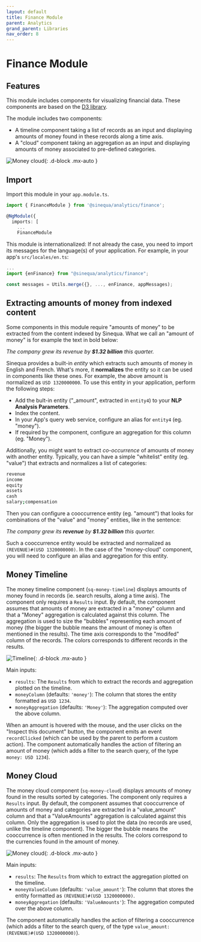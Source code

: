```yaml
---
layout: default
title: Finance Module
parent: Analytics
grand_parent: Libraries
nav_order: 8
---
```


# Finance Module

## Features

This module includes components for visualizing financial data. These components are based on the [D3 library](https://d3js.org/).

The module includes two components:

- A timeline component taking a list of records as an input and displaying amounts of money found in these records along a time axis.
- A "cloud" component taking an aggregation as an input and displaying amounts of money associated to pre-defined categories.

![Money cloud]({{site.baseurl}}assets/modules/finance/money-cloud.png){: .d-block .mx-auto }

## Import

Import this module in your `app.module.ts`.

```ts
import { FinanceModule } from '@sinequa/analytics/finance';

@NgModule({
  imports: [
    ...
    FinanceModule
```

This module is internationalized: If not already the case, you need to import its messages for the language(s) of your application. For example, in your app's `src/locales/en.ts`:

```ts
...
import {enFinance} from "@sinequa/analytics/finance";

const messages = Utils.merge({}, ..., enFinance, appMessages);
```

## Extracting amounts of money from indexed content

Some components in this module require "amounts of money" to be extracted from the content indexed by Sinequa. What we call an "amount of money" is for example the text in bold below:

_The company grew its revenue by **$1.32 billion** this quarter._

Sinequa provides a built-in _entity_ which extracts such amounts of money in English and French. What's more, it **normalizes** the entity so it can be used in components like these ones. For example, the above amount is normalized as `USD 1320000000`. To use this entity in your application, perform the following steps:

- Add the bult-in entity ("_amount", extracted in `entity4`) to your **NLP Analysis Parameters**.
- Index the content.
- In your App's query web service, configure an alias for `entity4` (eg. "money").
- If required by the component, configure an aggregation for this column (eg. "Money").

Additionally, you might want to extract _co-occurrence_ of amounts of money with another entity. Typically, you can have a simple "whitelist" entity (eg. "value") that extracts and normalizes a list of categories:

```bash
revenue
income
equity
assets
cash
salary;compensation
```

Then you can configure a cooccurrence entity (eg. "amount") that looks for combinations of the "value" and "money" entities, like in the sentence:

_The company grew its **revenue** by **$1.32 billion** this quarter._

Such a cooccurrence entity would be extracted and normalized as `(REVENUE)#(USD 1320000000)`. In the case of the "money-cloud" component, you will need to configure an alias and aggregation for this entity.

## Money Timeline

<!-- <doc-money-timeline></doc-money-timeline> -->

The money timeline component (`sq-money-timeline`) displays amounts of money found in records (ie. search results, along a time axis). The component only requires a `Results` input. By default, the component assumes that amounts of money are extracted in a "money" column and that a "Money" aggregation is calculated against this column. The aggregation is used to size the "bubbles" representing each amount of money (the bigger the bubble means the amount of money is often mentioned in the results). The time axis corresponds to the "modifed" column of the records. The colors corresponds to different records in the results.

![Timeline]({{site.baseurl}}assets/modules/finance/money-timeline.png){: .d-block .mx-auto }

Main inputs:

- `results`: The `Results` from which to extract the records and aggregation plotted on the timeline.
- `moneyColumn` (defaults: `'money'`): The column that stores the entity formatted as `USD 1234`.
- `moneyAggregation` (defaults: `'Money'`): The aggregation computed over the above column.

When an amount is hovered with the mouse, and the user clicks on the "Inspect this document" button, the component emits an event `recordClicked` (which can be used by the parent to perform a custom action). The component automatically handles the action of filtering an amount of money (which adds a filter to the search query, of the type `money: USD 1234`).

## Money Cloud

<!-- <doc-money-cloud></doc-money-cloud> -->

The money cloud component (`sq-money-cloud`) displays amounts of money found in the results sorted by categories. The component only requires a `Results` input. By default, the component assumes that cooccurrence of amounts of money and categories are extracted in a "value_amount" column and that a "ValueAmounts" aggregation is calculated against this column. Only the aggregation is used to plot the data (no records are used, unlike the timeline component). The bigger the bubble means the cooccurrence is often mentioned in the results. The colors correspond to the currencies found in the amount of money.

![Money cloud]({{site.baseurl}}assets/modules/finance/money-cloud.png){: .d-block .mx-auto }

Main inputs:

- `results`: The `Results` from which to extract the aggregation plotted on the timeline.
- `moneyValueColumn` (defaults: `'value_amount'`): The column that stores the entity formatted as `(REVENUE)#(USD 1320000000)`.
- `moneyAggregation` (defaults: `'ValueAmounts'`): The aggregation computed over the above column.

The component automatically handles the action of filtering a cooccurrence (which adds a filter to the search query, of the type `value_amount: (REVENUE)#(USD 1320000000)`).
